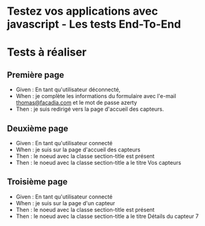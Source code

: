# Testez vos applications avec javascript - Les tests End-To-End

# Tests à réaliser
## Première page

- Given : En tant qu'utilisateur déconnecté,
- When : je complète les informations du formulaire avec l'e-mail thomas@facadia.com et le mot de passe azerty
- Then : je suis redirigé vers la page d'accueil des capteurs.

## Deuxième page

- Given : En tant qu'utilisateur connecté
- When : je suis sur la page d'accueil des capteurs
- Then : le noeud avec la classe section-title est présent
- Then : le noeud avec la classe section-title a le titre Vos capteurs

## Troisième page

- Given : En tant qu'utilisateur connecté
- When : je suis sur la page d'un capteur
- Then : le noeud avec la classe section-title est présent
- Then : le noeud avec la classe section-title a le titre Détails du capteur 7


